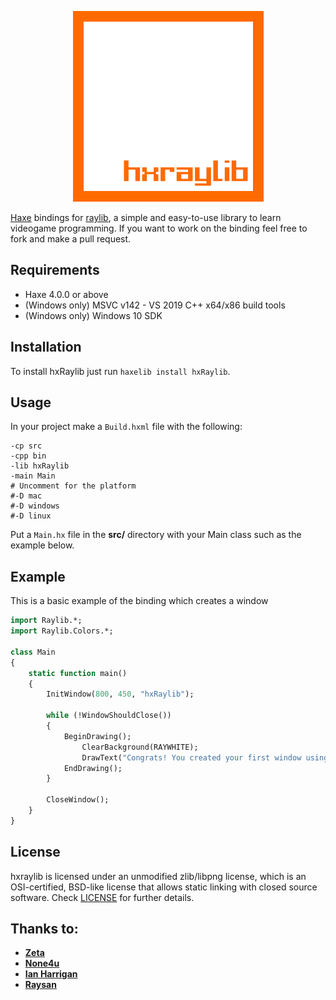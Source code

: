 <p align="center">
	<img src="res/logo.png" alt="Raylib Logo">
</p>

[Haxe](https://haxe.org/) bindings for [raylib](https://raylib.com), a simple and easy-to-use library to learn videogame programming.
If you want to work on the binding feel free to fork and make a pull request.

Requirements
-------------
- Haxe 4.0.0 or above
- (Windows only) MSVC v142 - VS 2019 C++ x64/x86 build tools
- (Windows only) Windows 10 SDK

Installation
-------------
To install hxRaylib just run ``haxelib install hxRaylib``.

Usage
------
In your project make a ``Build.hxml`` file with the following:
```
-cp src
-cpp bin
-lib hxRaylib
-main Main
# Uncomment for the platform
#-D mac
#-D windows
#-D linux
```
Put a ``Main.hx`` file in the **src/** directory with your Main class such as the example below.

Example
--------
This is a basic example of the binding which creates a window
```haxe
import Raylib.*;
import Raylib.Colors.*;

class Main
{
    static function main()
    {
        InitWindow(800, 450, "hxRaylib");

        while (!WindowShouldClose())
        {
            BeginDrawing();
                ClearBackground(RAYWHITE);
                DrawText("Congrats! You created your first window using hxRaylib!", 100, 100, 20, BLACK);
            EndDrawing();
        }

        CloseWindow();
    }
}
```

License
-------
hxraylib is licensed under an unmodified zlib/libpng license, which is an OSI-certified, BSD-like license that allows static linking with closed source software. Check [LICENSE](LICENSE.md) for further details.

Thanks to:
----------
- **[Zeta](https://github.com/Apprentice-Alchemist)**
- **[None4u](https://github.com/Picoseconds)**
- **[Ian Harrigan](https://github.com/ianharrigan)**
- **[Raysan](https://github.com/raysan5)**
